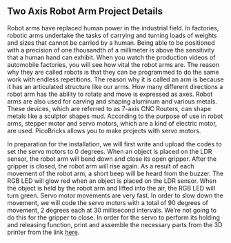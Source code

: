 ## Two Axis Robot Arm Project Details
Robot arms have replaced human power in the industrial field. In factories, robotic arms undertake the tasks of carrying and turning loads of weights and sizes that cannot be carried by a human. Being able to be positioned with a precision of one thousandth of a millimeter is above the sensitivity that a human hand can exhibit. When you watch the production videos of automobile factories, you will see how vital the robot arms are. The reason why they are called robots is that they can be programmed to do the same work with endless repetitions. The reason why it is called an arm is because it has an articulated structure like our arms. How many different directions a robot arm has the ability to rotate and move is expressed as axes. Robot arms are also used for carving and shaping aluminum and various metals. These devices, which are referred to as 7-axis CNC Routers, can shape metals like a sculptor shapes mud. According to the purpose of use in robot arms, stepper motor and servo motors, which are a kind of electric motor, are used. PicoBricks allows you to make projects with servo motors.

In preparation for the installation, we will first write and upload the codes to set the servo motors to 0 degrees. When an object is placed on the LDR sensor, the robot arm will bend down and close its open gripper. After the gripper is closed, the robot arm will rise again. As a result of each movement of the robot arm, a short beep will be heard from the buzzer. The RGB LED will glow red when an object is placed on the LDR sensor. When the object is held by the robot arm and lifted into the air, the RGB LED will turn green. Servo motor movements are very fast. In order to slow down the movement, we will code the servo motors with a total of 90 degrees of movement, 2 degrees each at 30 millisecond intervals. We’re not going to do this for the gripper to close. In order for the servo to perform its holding and releasing function, print and assemble the necessary parts from the 3D printer from the link [here](https://www.thingiverse.com/thing:2302957/files "here").
